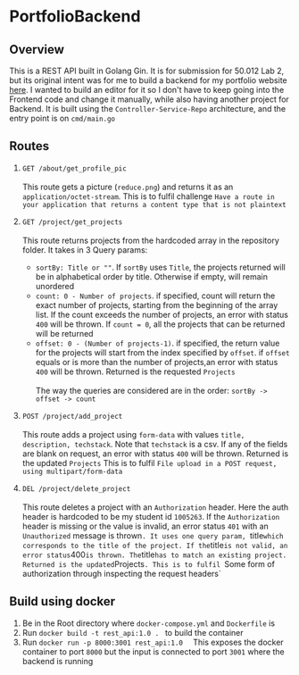 # PortfolioBackend

## Overview
This is a REST API built in Golang Gin. It is for submission for 50.012 Lab 2, but its original intent was for me to build a backend for my portfolio website [here](https://seansoojunhao.me/). I wanted to build an editor for it so I don't have to keep going into the Frontend code and change it manually, while also having another project for Backend. It is built using the `Controller-Service-Repo` architecture, and the entry point is on `cmd/main.go` 

## Routes
1. `GET /about/get_profile_pic` <br><br>
This route gets a picture (`reduce.png`) and returns it as an `application/octet-stream`. This is to fulfil challenge `Have a route in your application that returns a content type that is not plaintext`

2. `GET /project/get_projects` <br><br>
This route returns projects from the hardcoded array in the repository folder. It takes in 3 Query params: <br>
    - `sortBy: Title or ""`. If `sortBy` uses `Title`, the projects returned will be in alphabetical order by title. Otherwise if empty, will remain unordered<br>
    - `count: 0 - Number of projects`. if specified, count will return the exact number of projects, starting from the beginning of the array list. If the count exceeds the number of projects, an error with status `400` will be thrown. If `count = 0`, all the projects that can be returned will be returned <br>
    - `offset: 0 - (Number of projects-1)`. if specified, the return value for the projects will start from the index specified by `offset`. if `offset` equals or is more than the number of projects,an error with status `400` will be thrown. Returned is the requested `Projects`<br><br>
    The way the queries are considered are in the order: `sortBy -> offset -> count`<br>
3. `POST /project/add_project` <br><br>
This route adds a project using `form-data` with values `title, description, techstack`. Note that `techstack` is a csv. If any of the fields are blank on request, an error with status `400` will be thrown. Returned is the updated `Projects` This is to fulfil `File upload in a POST request, using multipart/form-data`

4. `DEL /project/delete_project`<br><br>
This route deletes a project with an `Authorization` header. Here the auth header is hardcoded to be my student id `1005263`. If the `Authorization` header is missing or the value is invalid, an error status `401` with an `Unauthorized` message is thrown`. It uses one query param, `title` which corresponds to the title of the project. If the `title` is not valid, an error status `400` is thrown. The `title` has to match an existing project. Returned is the updated `Projects`. This is to fulfil `Some form of authorization through inspecting the request headers`



  
 

## Build using docker
1. Be in the Root directory where `docker-compose.yml` and `Dockerfile` is
2. Run `docker build -t rest_api:1.0 . ` to build the container
3. Run `docker run -p 8000:3001 rest_api:1.0  ` This exposes the docker container to port `8000` but the input is connected to port `3001` where the backend is running
